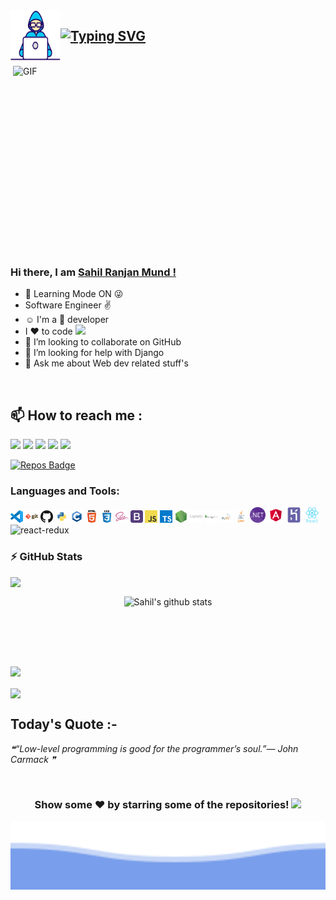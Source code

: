 <img align="left" width="80" height="80"  src="https://github.com/AkashSingh3031/AkashSingh3031/blob/main/images/Developer.gif">

## [![Typing SVG](https://readme-typing-svg.demolab.com?font=Fira+Code&weight=700&size=22&pause=1000&color=EE25F7&width=435&lines=Welcome+to+My+Github)](https://git.io/typing-svg)

<br>
<img align="right" alt="GIF" src="https://github.com/abhisheknaiidu/abhisheknaiidu/blob/master/code.gif?raw=true" width="500" height="320" />

### Hi there, I am [Sahil Ranjan Mund !]() 
<!-- <img src="https://media.giphy.com/media/hvRJCLFzcasrR4ia7z/giphy.gif"> -->

- 🌱 Learning Mode ON :stuck_out_tongue_winking_eye: 
-  Software Engineer   :v:
- :relaxed: I'm a 🚀 developer 
- I ❤️ to code <img src="https://media.giphy.com/media/WUlplcMpOCEmTGBtBW/giphy.gif" width="30"/>
- 👯 I’m looking to collaborate on GitHub
- 🤔 I’m looking for help with Django
- 💬 Ask me about Web dev related stuff's

<br>

## :mailbox: How to reach me : 

[<img src="https://img.icons8.com/bubbles/50/000000/gmail.png"/>](mailto:msahilranjan@gmail.com)
[<img target="_blank" src="https://img.icons8.com/bubbles/50/000000/linkedin.png"/>](https://www.linkedin.com/in/sahil-ranjan-mund-975997196/)
[<img target="_blank" src="https://img.icons8.com/bubbles/50/000000/github.png">](https://www.github.com/SahilMund/)
[<img target="_blank" src="https://img.icons8.com/bubbles/50/000000/twitter.png"/>](https://twitter.com/sahil_mund/)
[<img target="_blank" src="https://img.icons8.com/bubbles/50/000000/instagram-new.png"/>](https://www.instagram.com/_sahil_ranjan_/)

[![Repos Badge](https://badges.pufler.dev/repos/SahilMund?logo=github)](https://github.com/SahilMund?tab=repositories)

### Languages and Tools: 
<code><img height="20" src="https://raw.githubusercontent.com/github/explore/80688e429a7d4ef2fca1e82350fe8e3517d3494d/topics/visual-studio-code/visual-studio-code.png"></code>
<code><img height="20" src="https://raw.githubusercontent.com/github/explore/80688e429a7d4ef2fca1e82350fe8e3517d3494d/topics/git/git.png"></code>
<code><img height="20" src="https://raw.githubusercontent.com/github/explore/78df643247d429f6cc873026c0622819ad797942/topics/github/github.png"></code>
<code><img height="20" src="https://raw.githubusercontent.com/github/explore/80688e429a7d4ef2fca1e82350fe8e3517d3494d/topics/python/python.png"></code>
<code><img height="20" src="https://raw.githubusercontent.com/github/explore/80688e429a7d4ef2fca1e82350fe8e3517d3494d/topics/c/c.png"></code>
<code><img height="20" src="https://raw.githubusercontent.com/github/explore/80688e429a7d4ef2fca1e82350fe8e3517d3494d/topics/html/html.png"></code>
<code><img height="20" src="https://raw.githubusercontent.com/github/explore/80688e429a7d4ef2fca1e82350fe8e3517d3494d/topics/css/css.png"></code>
<code><img height="20" src="https://raw.githubusercontent.com/github/explore/80688e429a7d4ef2fca1e82350fe8e3517d3494d/topics/sass/sass.png"></code>
<code><img height="20" src="https://raw.githubusercontent.com/github/explore/80688e429a7d4ef2fca1e82350fe8e3517d3494d/topics/bootstrap/bootstrap.png"></code>
<code><img height="20" src="https://raw.githubusercontent.com/github/explore/80688e429a7d4ef2fca1e82350fe8e3517d3494d/topics/javascript/javascript.png"></code>
<code><img height="20" src="https://raw.githubusercontent.com/github/explore/80688e429a7d4ef2fca1e82350fe8e3517d3494d/topics/typescript/typescript.png"></code>
<code><img height="20" src="https://raw.githubusercontent.com/github/explore/80688e429a7d4ef2fca1e82350fe8e3517d3494d/topics/nodejs/nodejs.png"></code> 
<code><img height="20" src="https://raw.githubusercontent.com/github/explore/80688e429a7d4ef2fca1e82350fe8e3517d3494d/topics/express/express.png"></code>
<code><img height="20" src="https://raw.githubusercontent.com/github/explore/80688e429a7d4ef2fca1e82350fe8e3517d3494d/topics/mongodb/mongodb.png"></code>
<code><img height="20" src="https://raw.githubusercontent.com/github/explore/80688e429a7d4ef2fca1e82350fe8e3517d3494d/topics/mysql/mysql.png"></code>
<code><img height="20" src="https://raw.githubusercontent.com/github/explore/80688e429a7d4ef2fca1e82350fe8e3517d3494d/topics/java/java.png"></code>
<code><img  src="https://raw.githubusercontent.com/github/explore/80688e429a7d4ef2fca1e82350fe8e3517d3494d/topics/dotnet/dotnet.png" width="25" height="25"></code>
<code><img  src="https://raw.githubusercontent.com/github/explore/80688e429a7d4ef2fca1e82350fe8e3517d3494d/topics/angular/angular.png" width="25" height="25"></code>
<code><img src="https://raw.githubusercontent.com/devicons/devicon/master/icons/heroku/heroku-plain.svg" alt="heroku" width="25" height="25" /></code>
<code><img src="https://raw.githubusercontent.com/devicons/devicon/master/icons/react/react-original-wordmark.svg" alt="react" width="25" height="25" /></code>
<img src="https://raw.githubusercontent.com/reduxjs/redux/master/logo/logo.png" alt="react-redux" width="25" height="25" />

### :zap: GitHub Stats
<div>
<a href="https://github.com/SahilMund">
 <img align="left" src="https://github-readme-stats.vercel.app/api/top-langs/?username=SahilMund&theme=light&langs_count=5" />
</a>
<br>

<div align="center">
 
![Sahil's github stats](https://github-readme-stats.vercel.app/api?username=SahilMund&show_icons=true&theme=tokyonight)
 
</div>
<br>
</br>
</div>

<p align="center">&nbsp;

<img align="center" width="80%" src="https://github-readme-streak-stats.herokuapp.com/?user=SahilMund&theme=radical&custom_title=streak-stats&hide_border=true&layout=compact" /><br><br>
  <img align="center" width="80%" src="https://github-profile-summary-cards.vercel.app/api/cards/profile-details?username=SahilMund&theme=dracula" />
</p>

## Today's Quote :-

<!--STARTS_HERE_QUOTE_README-->
<i>❝“Low-level programming is good for the programmer’s soul.”— John Carmack   ❞</i>
<!--ENDS_HERE_QUOTE_README-->

<div align="center">
 <br>
  
### Show some ❤️ by starring some of the repositories! <img src="https://media.giphy.com/media/LnQjpWaON8nhr21vNW/giphy.gif" width="60"> 
</div>

<img height="100%" alt="Bottom" width="100%" src="https://github.com/AkashSingh3031/AkashSingh3031/blob/main/images/bottom_header.svg"/>
